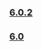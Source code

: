 ### [6.0.2](https://github.com/PAXSTORE/paxstore-openapi-java-sdk/tree/paxstore-openapi-java-sdk-6.0.2)
### [6.0](https://github.com/PAXSTORE/paxstore-openapi-java-sdk/tree/paxstore-openapi-java-sdk-6.0)